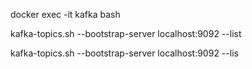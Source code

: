 docker exec -it kafka bash

kafka-topics.sh --bootstrap-server localhost:9092 --list

kafka-topics.sh --bootstrap-server localhost:9092 --lis